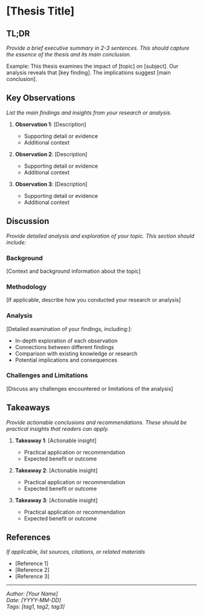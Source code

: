 # [Thesis Title]

## TL;DR

*Provide a brief executive summary in 2-3 sentences. This should capture the essence of the thesis and its main conclusion.*

Example: This thesis examines the impact of [topic] on [subject]. Our analysis reveals that [key finding]. The implications suggest [main conclusion].

## Key Observations

*List the main findings and insights from your research or analysis.*

1. **Observation 1**: [Description]
   - Supporting detail or evidence
   - Additional context

2. **Observation 2**: [Description]
   - Supporting detail or evidence
   - Additional context

3. **Observation 3**: [Description]
   - Supporting detail or evidence
   - Additional context

## Discussion

*Provide detailed analysis and exploration of your topic. This section should include:*

### Background

[Context and background information about the topic]

### Methodology

[If applicable, describe how you conducted your research or analysis]

### Analysis

[Detailed examination of your findings, including:]:
- In-depth exploration of each observation
- Connections between different findings
- Comparison with existing knowledge or research
- Potential implications and consequences

### Challenges and Limitations

[Discuss any challenges encountered or limitations of the analysis]

## Takeaways

*Provide actionable conclusions and recommendations. These should be practical insights that readers can apply.*

1. **Takeaway 1**: [Actionable insight]
   - Practical application or recommendation
   - Expected benefit or outcome

2. **Takeaway 2**: [Actionable insight]
   - Practical application or recommendation
   - Expected benefit or outcome

3. **Takeaway 3**: [Actionable insight]
   - Practical application or recommendation
   - Expected benefit or outcome

## References

*If applicable, list sources, citations, or related materials*

- [Reference 1]
- [Reference 2]
- [Reference 3]

---

*Author: [Your Name]*  
*Date: [YYYY-MM-DD]*  
*Tags: [tag1, tag2, tag3]*
